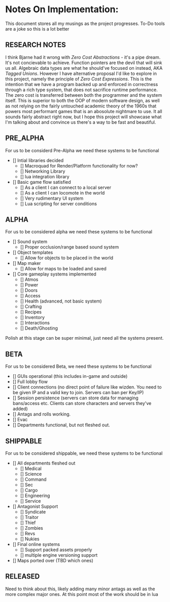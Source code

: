 # Notes On Implementation:

This document stores all my musings as the project progresses. To-Do tools are a joke so this is a lot better

## RESEARCH NOTES

I think Bjarne had it wrong with *Zero Cost Abstractions* - it's a pipe dream. It's not concievable to achieve. Function pointers are the devil that will sink us all. Algebraic data types are what he should've focused on instead, AKA *Tagged Unions*. However I have alternative proposal I'd like to explore in this project, namely the principle of *Zero Cost Expressions*. This is the intention that we have a program backed up and enforced in correctness through a rich type system, that does not sacrifice runtime performance. The zero cost is transferred between both the programmer and the system itself. This is superior to both the OOP of modern software design, as well as not relying on the fairly untouched academic theory of the 1960s that powers most performant games that is an abosolute nightmare to use. It all sounds fairly abstract right now, but I hope this project will showcase what I'm talking about and convince us there's a way to be fast and beautiful. 

## PRE_ALPHA

For us to be considerd Pre-Alpha we need these systems to be functional

- [] Intial libraries decided
    - [] Macroquad for Render/Platform functionality for now?
    - [] Networking Library
    - [] lua integration library
- [] Basic game flow satisfied
    - [] As a client I can connect to a local server
    - [] As a client I can locomote in the world
    - [] Very rudimentary UI system
    - [] Lua scripting for server conditions


## ALPHA

For us to be considered alpha we need these systems to be functional

- [] Sound system
    - [] Proper occlusion/range based sound system
- [] Object templates
    - [] Allow for objects to be placed in the world
- [] Map maker
    - [] Allow for maps to be loaded and saved
- [] Core gameplay systems implemented
    - [] Atmos
    - [] Power
    - [] Doors
    - [] Access
    - [] Health (advanced, not basic system)
    - [] Crafting
    - [] Recipes
    - [] Inventory
    - [] Interactions
    - [] Death/Ghosting

Polish at this stage can be super minimal, just need all the systems present.

## BETA

For us to be considered Beta, we need these systems to be functional

- [] GUIs operational (this includes in-game and outside)
- [] Full lobby flow
- [] Client connections (no direct point of failure like wizden. You need to be given IP and a valid key to join. Servers can ban per Key/IP)
- [] Session persistence (servers can store data for managing bans/access etc. Clients can store characters and servers they've added)
- [] Antags and rolls working.
- [] Evac
- [] Departments functional, but not fleshed out.


## SHIPPABLE

For us to be considered shippable, we need these systems to be functional

- [] All departments fleshed out
  - [] Medical
  - [] Science
  - [] Command
  - [] Sec
  - [] Cargo
  - [] Engineering
  - [] Service
- [] Antagonist Support
  - [] Syndicate
  - [] Traitor
  - [] Thief
  - [] Zombies
  - [] Revs
  - [] Nukies
- [] Final online systems
  - [] Support packed assets properly
  - [] multiple engine versioning support
- [] Maps ported over (TBD which ones)

## RELEASED

Need to think about this, likely adding many minor antags as well as the more complex major ones. At this point most of the work should be in lua 
